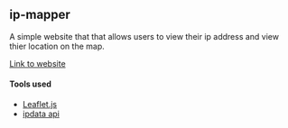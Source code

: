 ## ip-mapper
A simple website that that allows users to view their ip address and view thier location on the map.

<a href = "https://adityasharma3.github.io/ip-mapper/">Link to website</a>

#### Tools used
- <a href = "https://leafletjs.com/">Leaflet.js</a>
- <a href = "https://ipdata.co/">ipdata api</a>